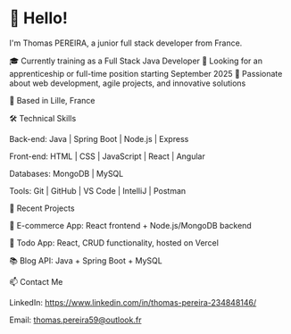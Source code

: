 # 👋 Hello!

I'm Thomas PEREIRA, a junior full stack developer from France.

🎓 Currently training as a Full Stack Java Developer
💼 Looking for an apprenticeship or full-time position starting September 2025
🚀 Passionate about web development, agile projects, and innovative solutions

📍 Based in Lille, France

🛠️ Technical Skills

Back-end: Java | Spring Boot | Node.js | Express

Front-end: HTML | CSS | JavaScript | React | Angular

Databases: MongoDB | MySQL

Tools: Git | GitHub | VS Code | IntelliJ | Postman

📌 Recent Projects

🛒 E-commerce App: React frontend + Node.js/MongoDB backend

🧾 Todo App: React, CRUD functionality, hosted on Vercel

📚 Blog API: Java + Spring Boot + MySQL


📫 Contact Me

LinkedIn: https://www.linkedin.com/in/thomas-pereira-234848146/

Email: thomas.pereira59@outlook.fr
